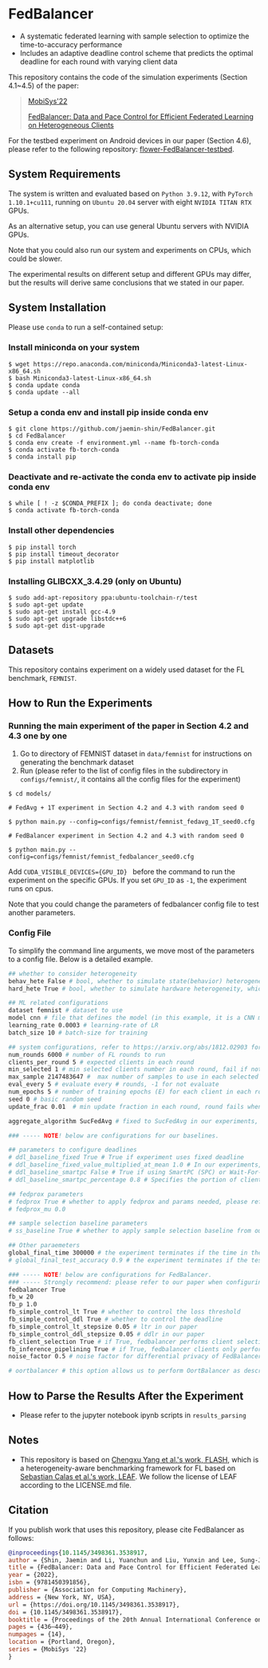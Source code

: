 # FedBalancer

- A systematic federated learning with sample selection to optimize the time-to-accuracy performance
- Includes an adaptive deadline control scheme that predicts the optimal deadline for each round with varying client data

This repository contains the code of the simulation experiments (Section 4.1~4.5) of the paper:

> [MobiSys'22](https://www.sigmobile.org/mobisys/2022/)
>
> [FedBalancer: Data and Pace Control for Efficient Federated Learning on Heterogeneous Clients](https://arxiv.org/abs/2201.01601)

For the testbed experiment on Android devices in our paper (Section 4.6), please refer to the following repository: [flower-FedBalancer-testbed](https://github.com/jaemin-shin/flower-FedBalancer-testbed).

## System Requirements

The system is written and evaluated based on  ```Python 3.9.12```, with ```PyTorch 1.10.1+cu111```, running on ```Ubuntu 20.04``` server with eight ```NVIDIA TITAN RTX``` GPUs.

As an alternative setup, you can use general Ubuntu servers with NVIDIA GPUs.

Note that you could also run our system and experiments on CPUs, which could be slower.

The experimental results on different setup and different GPUs may differ, but the results will derive same conclusions that we stated in our paper.

## System Installation

Please use ```conda``` to run a self-contained setup:

### Install miniconda on your system

```
$ wget https://repo.anaconda.com/miniconda/Miniconda3-latest-Linux-x86_64.sh
$ bash Miniconda3-latest-Linux-x86_64.sh
$ conda update conda
$ conda update --all
```

### Setup a conda env and install pip inside conda env

```
$ git clone https://github.com/jaemin-shin/FedBalancer.git
$ cd FedBalancer
$ conda env create -f environment.yml --name fb-torch-conda
$ conda activate fb-torch-conda
$ conda install pip
```

### Deactivate and re-activate the conda env to activate pip inside conda env
```
$ while [ ! -z $CONDA_PREFIX ]; do conda deactivate; done
$ conda activate fb-torch-conda
```

### Install other dependencies

```
$ pip install torch
$ pip install timeout_decorator
$ pip install matplotlib
```

### Installing GLIBCXX_3.4.29 (only on Ubuntu)

```
$ sudo add-apt-repository ppa:ubuntu-toolchain-r/test 
$ sudo apt-get update
$ sudo apt-get install gcc-4.9
$ sudo apt-get upgrade libstdc++6
$ sudo apt-get dist-upgrade
```

## Datasets

This repository contains experiment on a widely used dataset for the FL benchmark, ```FEMNIST```.

## How to Run the Experiments

### Running the main experiment of the paper in Section 4.2 and 4.3 one by one

1. Go to directory of FEMNIST dataset in `data/femnist` for instructions on generating the benchmark dataset
2. Run (please refer to the list of config files in the subdirectory in ```configs/femnist/```, it contains all the config files for the experiment)
```
$ cd models/

# FedAvg + 1T experiment in Section 4.2 and 4.3 with random seed 0

$ python main.py --config=configs/femnist/femnist_fedavg_1T_seed0.cfg

# FedBalancer experiment in Section 4.2 and 4.3 with random seed 0

$ python main.py --config=configs/femnist/femnist_fedbalancer_seed0.cfg
```

Add ```CUDA_VISIBLE_DEVICES={GPU_ID} ``` before the command to run the experiment on the specific GPUs. If you set ```GPU_ID``` as ```-1```, the experiment runs on cpus.

Note that you could change the parameters of fedbalancer config file to test another parameters. 

<h3 id="config">Config File</h3>
To simplify the command line arguments, we move most of the parameters to a <span id="jump">config file</span>. Below is a detailed example.

```bash
## whether to consider heterogeneity
behav_hete False # bool, whether to simulate state(behavior) heterogeneity -> fixed to False in our experiments
hard_hete True # bool, whether to simulate hardware heterogeneity, which contains differential on-device training time and network speed -> fixed to True in our experiments

## ML related configurations
dataset femnist # dataset to use
model cnn # file that defines the model (in this example, it is a CNN model defined under models/femnist/)
learning_rate 0.0003 # learning-rate of LR
batch_size 10 # batch-size for training 

## system configurations, refer to https://arxiv.org/abs/1812.02903 for more details
num_rounds 6000 # number of FL rounds to run
clients_per_round 5 # expected clients in each round
min_selected 1 # min selected clients number in each round, fail if not satisfied -> fixed to 1 in our experiments
max_sample 2147483647 #  max number of samples to use in each selected client -> fixed to large int in our experiments
eval_every 5 # evaluate every # rounds, -1 for not evaluate
num_epochs 5 # number of training epochs (E) for each client in each round
seed 0 # basic random seed
update_frac 0.01  # min update fraction in each round, round fails when fraction of clients that successfully upload their is not less than "update_frac" -> fixed to 0.01 in our experiments

aggregate_algorithm SucFedAvg # fixed to SucFedAvg in our experiments, SucFedAvg refers to the "FedAvg" algorithm described in https://arxiv.org/pdf/1602.05629.pdf 

### ----- NOTE! below are configurations for our baselines.

## parameters to configure deadlines
# ddl_baseline_fixed True # True if experiment uses fixed deadline
# ddl_baseline_fixed_value_multiplied_at_mean 1.0 # In our experiments, the deadline is sampled as mean of clients' round completion times. This parameter indicates the multiplication factor at the sampled deadline. If 1.0, the mean is used, and this becomes the 1T experiment in our paper. If 2.0, 2.0 times mean is used, and this becomes the 2T experiment in our paper.
# ddl_baseline_smartpc False # True if using SmartPC (SPC) or Wait-For-All (WFA) as a deadline configuration method.
# ddl_baseline_smartpc_percentage 0.8 # Specifies the portion of clients that will successfully send the result at a round. If 0.8, this indicates SmartPC (SPC) experiment in our paper. If 1.0, the round waits for every clients to end, and this is Wait-For-All (WFA) experiment in our paper.

## fedprox parameters
# fedprox True # whether to apply fedprox and params needed, please refer to T. Li et al., MLSys'20 (https://arxiv.org/pdf/1812.06127.pdf) for more details
# fedprox_mu 0.0

## sample selection baseline parameters
# ss_baseline True # whether to apply sample selection baseline from our paper, please refer to configs/femnist/femnist_sampleselection_baseline.cfg when running this experiment

## Other paraemeters
global_final_time 300000 # the experiment terminates if the time in the experiment exceeds the global_final_time
# global_final_test_accuracy 0.9 # the experiment terminates if the test accuracy exceeds the global_final_test_accuracy

### ----- NOTE! below are configurations for FedBalancer.
### ----- Strongly recommend: please refer to our paper when configuring below parameters.
fedbalancer True
fb_w 20
fb_p 1.0
fb_simple_control_lt True # whether to control the loss threshold
fb_simple_control_ddl True # whether to control the deadline
fb_simple_control_lt_stepsize 0.05 # ltr in our paper
fb_simple_control_ddl_stepsize 0.05 # ddlr in our paper
fb_client_selection True # if True, fedbalancer performs client selection based on Oort, as written in Section 3.2.3 in our paper. We recommend to set this as True.
fb_inference_pipelining True # if True, fedbalancer clients only performs full-data inference once, when they are first selected for a round. If False, fedbalancer clients performs full-data inference at every selected round to get up-to-date sample-level loss. We recommend to set this as True.
noise_factor 0.5 # noise factor for differential privacy of FedBalancer

# oortbalancer # this option allows us to perform OortBalancer as described in Section 3.4. This should not be used with fedbalancer True option.
```

## How to Parse the Results After the Experiment
- Please refer to the jupyter notebook ipynb scripts in ```results_parsing```

## Notes

- This repository is based on [Chengxu Yang et al.'s work, FLASH](https://github.com/PKU-Chengxu/FLASH), which is a heterogeneity-aware benchmarking framework for FL based on [Sebastian Calas et al.'s work, LEAF](https://leaf.cmu.edu/). We follow the license of LEAF according to the LICENSE.md file.

## Citation

If you publish work that uses this repository, please cite FedBalancer as follows:

```bibtex
@inproceedings{10.1145/3498361.3538917,
author = {Shin, Jaemin and Li, Yuanchun and Liu, Yunxin and Lee, Sung-Ju},
title = {FedBalancer: Data and Pace Control for Efficient Federated Learning on Heterogeneous Clients},
year = {2022},
isbn = {9781450391856},
publisher = {Association for Computing Machinery},
address = {New York, NY, USA},
url = {https://doi.org/10.1145/3498361.3538917},
doi = {10.1145/3498361.3538917},
booktitle = {Proceedings of the 20th Annual International Conference on Mobile Systems, Applications and Services},
pages = {436–449},
numpages = {14},
location = {Portland, Oregon},
series = {MobiSys '22}
}
```
